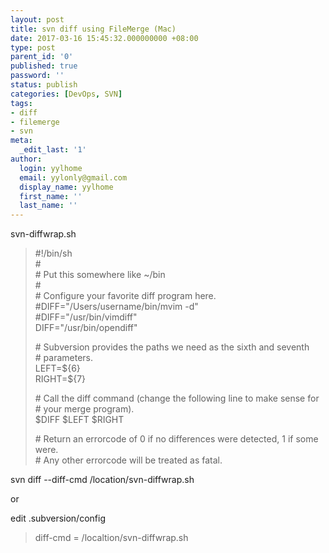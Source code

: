 ```yaml
---
layout: post
title: svn diff using FileMerge (Mac)
date: 2017-03-16 15:45:32.000000000 +08:00
type: post
parent_id: '0'
published: true
password: ''
status: publish
categories: [DevOps, SVN]
tags:
- diff
- filemerge
- svn
meta:
  _edit_last: '1'
author:
  login: yylhome
  email: yylonly@gmail.com
  display_name: yylhome
  first_name: ''
  last_name: ''
---
```

<p>svn-diffwrap.sh</p>
<blockquote><p>#!/bin/sh<br />
#<br />
# Put this somewhere like ~/bin<br />
#<br />
# Configure your favorite diff program here.<br />
#DIFF="/Users/username/bin/mvim -d"<br />
#DIFF="/usr/bin/vimdiff"<br />
DIFF="/usr/bin/opendiff"</p>
<p># Subversion provides the paths we need as the sixth and seventh<br />
# parameters.<br />
LEFT=${6}<br />
RIGHT=${7}</p>
<p># Call the diff command (change the following line to make sense for<br />
# your merge program).<br />
$DIFF $LEFT $RIGHT</p>
<p># Return an errorcode of 0 if no differences were detected, 1 if some were.<br />
# Any other errorcode will be treated as fatal.</p></blockquote>
<p>svn diff --diff-cmd /location/svn-diffwrap.sh</p>
<p>or</p>
<p>edit .subversion/config</p>
<blockquote><p>diff-cmd = /localtion/svn-diffwrap.sh</p></blockquote>
<p>&nbsp;</p>
